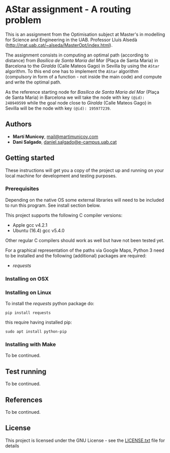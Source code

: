 # AStar assignment - A routing problem

This is an assignment from the Optimisation subject at Master's in modelling for Science and Engineering in the UAB. 
Professor Lluís Alsedà (http://mat.uab.cat/~alseda/MasterOpt/index.html).

The assignment consists in computing an optimal path (according to distance) from *Basílica de Santa
Maria del Mar* (Plaça de Santa Maria) in Barcelona to the *Giralda* (Calle Mateos Gago) in Sevilla by
using the `AStar` algorithm. To this end one has to implement the `AStar` algorithm (compulsory in form
of a function - not inside the main code) and compute and write the optimal path.

As the reference starting node for *Basílica de Santa Maria del Mar* (Plaça de Santa Maria) in
Barcelona we will take the node with key `(@id): 240949599` while the goal node close to *Giralda* (Calle
Mateos Gago) in Sevilla will be the node with key `(@id): 195977239`.

## Authors
* **Martí Municoy**, mail@martimunicoy.com
* **Dani Salgado**, daniel.salgado@e-campus.uab.cat

## Getting started
These instructions will get you a copy of the project up and running on your local machine for development and testing purposes.

### Prerequisites
Depending on the native OS some external libraries will need to be included to run this program. See install section below.

This project supports the following C compiler versions:
* Apple gcc v4.2.1
* Ubuntu (16.4) gcc v5.4.0

Other regular C compilers should work as well but have not been tested yet.

For a graphical representation of the paths via Google Maps, Python 3 need to be installed and the following (additional) packages are required:
   * _requests_
  
### Installing on OSX
  
  
### Installing on Linux

To install the _requests_ python package do:
```
pip install requests
```
this require having installed pip:
```
sudo apt install python-pip
```

### Installing with Make

To be continued.

## Test running

To be continued.

## References

To be continued.

## License
This project is licensed under the GNU License - see the [LICENSE.txt](LICENSE.txt) file for details

